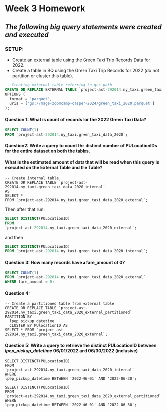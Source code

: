 # Week 3 Homework
## _The following big query statements were created and executed_

### SETUP:
 - Create an external table using the Green Taxi Trip Records Data for 2022.
 - Create a table in BQ using the Green Taxi Trip Records for 2022 (do not partition or cluster this table).


```SQL
-- Creating external table referring to gcs path
CREATE OR REPLACE EXTERNAL TABLE `project-ast-292014.ny_taxi.green_taxi_data_2020_external`
OPTIONS (
  format = 'parquet',
  uris = ['gs://mage-zoomcamp-casper-2024/green_taxi_2020.parquet']
);

```

#### Question 1: What is count of records for the 2022 Green Taxi Data?
```SQL
SELECT COUNT(1) 
FROM `project-ast-292014.ny_taxi.green_taxi_data_2020`;
```

#### Question2: Write a query to count the distinct number of PULocationIDs for the entire dataset on both the tables.

#### What is the estimated amount of data that will be read when this query is executed on the External Table and the Table?

```
-- Create internal table
CREATE OR REPLACE TABLE `project-ast-292014.ny_taxi.green_taxi_data_2020_internal`
AS 
SELECT * 
FROM `project-ast-292014.ny_taxi.green_taxi_data_2020_external`;
```
Then after that run:

```SQL
SELECT DISTINCT(PULocationID) 
FROM 
`project-ast-292014.ny_taxi.green_taxi_data_2020_external`;
```

and then

```SQL
SELECT DISTINCT(PULocationID) 
FROM `project-ast-292014.ny_taxi.green_taxi_data_2020_internal`;
```

#### Question 3: How many records have a fare_amount of 0?

```SQL
SELECT COUNT(1) 
FROM `project-ast-292014.ny_taxi.green_taxi_data_2020_external`
WHERE fare_amount = 0;
```
#### Question 4:
```
-- Create a partitioned table from external table
CREATE OR REPLACE TABLE `project-ast-292014.ny_taxi.green_taxi_data_2020_external_partitioned`
PARTITION BY
  lpep_pickup_datetime
  CLUSTER BY PUlocationID AS
SELECT * FROM `project-ast-292014.ny_taxi.green_taxi_data_2020_external`;
```
#### Question 5: Write a query to retrieve the distinct PULocationID between _lpep_pickup_datetime_  06/01/2022 and 06/30/2022 (inclusive)

```
SELECT DISTINCT(PULocationID) 
FROM 
`project-ast-292014.ny_taxi.green_taxi_data_2020_internal`
WHERE 
lpep_pickup_datetime BETWEEN '2022-06-01' AND '2022-06-30';

SELECT DISTINCT(PULocationID) 
FROM 
`project-ast-292014.ny_taxi.green_taxi_data_2020_external_partitioned`
WHERE 
lpep_pickup_datetime BETWEEN '2022-06-01' AND '2022-06-30';
```